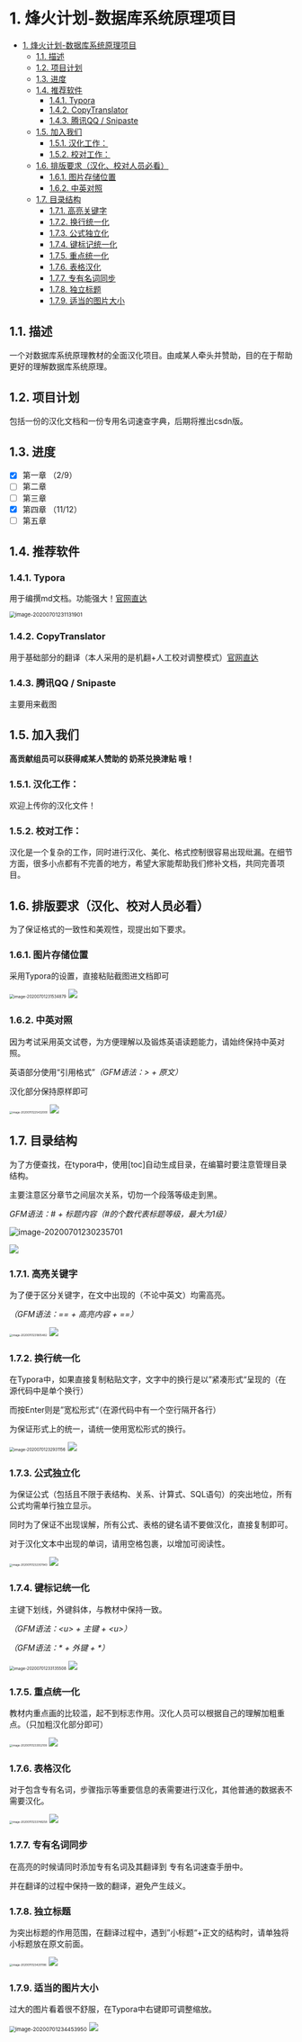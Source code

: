 # 1. 烽火计划-数据库系统原理项目

<!-- TOC -->

- [1. 烽火计划-数据库系统原理项目](#1-烽火计划-数据库系统原理项目)
    - [1.1. 描述](#11-描述)
    - [1.2. 项目计划](#12-项目计划)
    - [1.3. 进度](#13-进度)
    - [1.4. 推荐软件](#14-推荐软件)
        - [1.4.1. Typora](#141-typora)
        - [1.4.2. CopyTranslator](#142-copytranslator)
        - [1.4.3. 腾讯QQ / Snipaste](#143-腾讯qq--snipaste)
    - [1.5. 加入我们](#15-加入我们)
        - [1.5.1. 汉化工作：](#151-汉化工作)
        - [1.5.2. 校对工作：](#152-校对工作)
    - [1.6. 排版要求（汉化、校对人员必看）](#16-排版要求汉化校对人员必看)
        - [1.6.1. 图片存储位置](#161-图片存储位置)
        - [1.6.2. 中英对照](#162-中英对照)
    - [1.7. 目录结构](#17-目录结构)
        - [1.7.1. 高亮关键字](#171-高亮关键字)
        - [1.7.2. 换行统一化](#172-换行统一化)
        - [1.7.3. 公式独立化](#173-公式独立化)
        - [1.7.4. 键标记统一化](#174-键标记统一化)
        - [1.7.5. 重点统一化](#175-重点统一化)
        - [1.7.6. 表格汉化](#176-表格汉化)
        - [1.7.7. 专有名词同步](#177-专有名词同步)
        - [1.7.8. 独立标题](#178-独立标题)
        - [1.7.9. 适当的图片大小](#179-适当的图片大小)

<!-- /TOC -->

## 1.1. 描述

一个对数据库系统原理教材的全面汉化项目。由咸某人牵头并赞助，目的在于帮助更好的理解数据库系统原理。

## 1.2. 项目计划

包括一份的汉化文档和一份专用名词速查字典，后期将推出csdn版。

## 1.3. 进度

- [x] 第一章 （2/9）
- [ ] 第二章
- [ ] 第三章
- [x] 第四章 （11/12）
- [ ] 第五章

## 1.4. 推荐软件

### 1.4.1. Typora

用于编撰md文档。功能强大！[官网直达](https://typora.io/)

<img src="reademe.assets/image-20200701231131901.png" alt="image-20200701231131901" style="zoom:67%;" />

### 1.4.2. CopyTranslator

用于基础部分的翻译（本人采用的是机翻+人工校对调整模式）[官网直达](https://copytranslator.github.io)

### 1.4.3. 腾讯QQ / Snipaste

主要用来截图

## 1.5. 加入我们

**高贡献组员可以获得咸某人赞助的 奶茶兑换津贴 哦！**

### 1.5.1. 汉化工作：

欢迎上传你的汉化文件！

### 1.5.2. 校对工作：

汉化是一个复杂的工作，同时进行汉化、美化、格式控制很容易出现纰漏。在细节方面，很多小点都有不完善的地方，希望大家能帮助我们修补文档，共同完善项目。

## 1.6. 排版要求（汉化、校对人员必看）

为了保证格式的一致性和美观性，现提出如下要求。

### 1.6.1. 图片存储位置

采用Typora的设置，直接粘贴截图进文档即可

<img src="reademe.assets/image-20200701231534879.png" alt="image-20200701231534879" style="zoom: 50%;" />

<img src="https://github.com/LittleSaltFish/Plan-of-Beacons_DBTranslation/blob/master/reademe.assets/image-20200701225432000.png"/>

### 1.6.2. 中英对照

因为考试采用英文试卷，为方便理解以及锻炼英语读题能力，请始终保持中英对照。

英语部分使用“引用格式”*（GFM语法：> + 原文）*

汉化部分保持原样即可

<img src="reademe.assets/image-20200701225432000.png" alt="image-20200701225432000" style="zoom: 33%;" />

<img src="https://github.com/LittleSaltFish/Plan-of-Beacons_DBTranslation/blob/master/reademe.assets/image-20200701225432000.png"/>

## 1.7. 目录结构

为了方便查找，在typora中，使用[toc]自动生成目录，在编纂时要注意管理目录结构。

主要注意区分章节之间层次关系，切勿一个段落等级走到黑。

*GFM语法：# + 标题内容（#的个数代表标题等级，最大为1级）*

![image-20200701230235701](reademe.assets/image-20200701230235701.png)

<img src="https://github.com/LittleSaltFish/Plan-of-Beacons_DBTranslation/blob/master/reademe.assets/image-20200701230235701.png"/>

### 1.7.1. 高亮关键字

为了便于区分关键字，在文中出现的（不论中英文）均需高亮。

*（GFM语法：\=\= + 高亮内容 + \=\=）*

<img src="reademe.assets/image-20200701231805482.png" alt="image-20200701231805482" style="zoom: 33%;" />

<img src="https://github.com/LittleSaltFish/Plan-of-Beacons_DBTranslation/blob/master/reademe.assets/image-20200701231805482.png"/>

### 1.7.2. 换行统一化

在Typora中，如果直接复制粘贴文字，文字中的换行是以”紧凑形式“呈现的（在源代码中是单个换行）

而按Enter则是”宽松形式“（在源代码中有一个空行隔开各行）

为保证形式上的统一，请统一使用宽松形式的换行。

<img src="reademe.assets/image-20200701232931156.png" alt="image-20200701232931156" style="zoom:50%;" />

<img src="https://github.com/LittleSaltFish/Plan-of-Beacons_DBTranslation/blob/master/reademe.assets/image-20200701232931156.png"/>

### 1.7.3. 公式独立化

为保证公式（包括且不限于表结构、关系、计算式、SQL语句）的突出地位，所有公式均需单行独立显示。

同时为了保证不出现误解，所有公式、表格的键名请不要做汉化，直接复制即可。

对于汉化文本中出现的单词，请用空格包裹，以增加可阅读性。

<img src="reademe.assets/image-20200701232357943.png" alt="image-20200701232357943" style="zoom: 33%;" />

<img src="https://github.com/LittleSaltFish/Plan-of-Beacons_DBTranslation/blob/master/reademe.assets/image-20200701232357943.png"/>

### 1.7.4. 键标记统一化

主键下划线，外键斜体，与教材中保持一致。

*（GFM语法：\<u\> + 主键 + \<u\>）*

*（GFM语法：\* + 外键 + \*）*

<img src="reademe.assets/image-20200701233135508.png" alt="image-20200701233135508" style="zoom:50%;" />

<img src="https://github.com/LittleSaltFish/Plan-of-Beacons_DBTranslation/blob/master/reademe.assets/image-20200701233135508.png"/>

### 1.7.5. 重点统一化

教材内重点画的比较滥，起不到标志作用。汉化人员可以根据自己的理解加粗重点。（只加粗汉化部分即可）

<img src="reademe.assets/image-20200701233552109.png" alt="image-20200701233552109" style="zoom: 33%;" />

<img src="https://github.com/LittleSaltFish/Plan-of-Beacons_DBTranslation/blob/master/reademe.assets/image-20200701233552109.png"/>

### 1.7.6. 表格汉化

对于包含专有名词，步骤指示等重要信息的表需要进行汉化，其他普通的数据表不需要汉化。

<img src="reademe.assets/image-20200701233748258.png" alt="image-20200701233748258" style="zoom: 33%;" />

<img src="https://github.com/LittleSaltFish/Plan-of-Beacons_DBTranslation/blob/master/reademe.assets/image-20200701233748258.png"/>

### 1.7.7. 专有名词同步

在高亮的时候请同时添加专有名词及其翻译到 专有名词速查手册中。

并在翻译的过程中保持一致的翻译，避免产生歧义。

### 1.7.8. 独立标题

为突出标题的作用范围，在翻译过程中，遇到”小标题“+正文的结构时，请单独将小标题放在原文前面。

<img src="reademe.assets/image-20200701234201186.png" alt="image-20200701234201186" style="zoom: 33%;" />

<img src="https://github.com/LittleSaltFish/Plan-of-Beacons_DBTranslation/blob/master/reademe.assets/image-20200701234201186.png"/>

### 1.7.9. 适当的图片大小

过大的图片看着很不舒服，在Typora中右键即可调整缩放。

<img src="reademe.assets/image-20200701234453950.png" alt="image-20200701234453950" style="zoom: 67%;" />

<img src="https://github.com/LittleSaltFish/Plan-of-Beacons_DBTranslation/blob/master/reademe.assets/image-20200701234453950.png"/>
